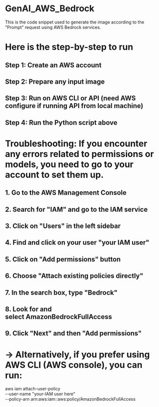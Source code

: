 # GenAI_AWS_Bedrock
This is the code snippet used to generate the image according to the "Prompt" request using AWS Bedrock services.

# Here is the step-by-step to run
## Step 1: Create an AWS account
## Step 2: Prepare any input image
## Step 3: Run on AWS CLI or API (need AWS configure if running API from local machine)
## Step 4: Run the Python script above

# Troubleshooting: If you encounter any errors related to permissions or models, you need to go to your account to set them up.
## 1. Go to the AWS Management Console
## 2. Search for "IAM" and go to the IAM service
## 3. Click on "Users" in the left sidebar
## 4. Find and click on your user "your IAM user"
## 5. Click on "Add permissions" button
## 6. Choose "Attach existing policies directly"
## 7. In the search box, type "Bedrock"
## 8. Look for and select AmazonBedrockFullAccess
## 9. Click "Next" and then "Add permissions"

# -> Alternatively, if you prefer using AWS CLI (AWS console), you can run:
aws iam attach-user-policy \
    --user-name "your-IAM user here" \
    --policy-arn arn:aws:iam::aws:policy/AmazonBedrockFullAccess
